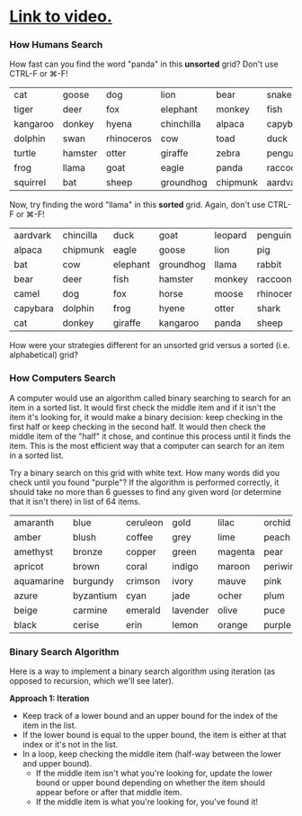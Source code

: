 # [Link to video.](https://www.youtube.com/watch?v=E8rlu5UyO64&list=PLVD25niNi0BmSZoy7atetbgODmero31pR&index=10)

### How Humans Search

How fast can you find the word "panda" in this **unsorted** grid? Don't use CTRL-F or ⌘-F!

<table>
  <tr>
    <td>cat</td>
    <td>goose</td>
    <td>dog</td>
    <td>lion</td>
    <td>bear</td>
    <td>snake</td>
    <td>rabbit</td>
  </tr>
  <tr>
    <td>tiger</td>
    <td>deer</td>
    <td>fox</td>
    <td>elephant</td>
    <td>monkey</td>
    <td>fish</td>
    <td>pig</td>
  </tr>
  <tr>
    <td>kangaroo</td>
    <td>donkey</td>
    <td>hyena</td>
    <td>chinchilla</td>
    <td>alpaca</td>
    <td>capybara</td>
    <td>horse</td>
  </tr>
  <tr>
    <td>dolphin</td>
    <td>swan</td>
    <td>rhinoceros</td>
    <td>cow</td>
    <td>toad</td>
    <td>duck</td>
    <td>moose</td>
  </tr>
  <tr>
    <td>turtle</td>
    <td>hamster</td>
    <td>otter</td>
    <td>giraffe</td>
    <td>zebra</td>
    <td>penguin</td>
    <td>leopard</td>
  </tr>
  <tr>
    <td>frog</td>
    <td>llama</td>
    <td>goat</td>
    <td>eagle</td>
    <td>panda</td>
    <td>raccoon</td>
    <td>shark</td>
  </tr>
  <tr>
    <td>squirrel</td>
    <td>bat</td>
    <td>sheep</td>
    <td>groundhog</td>
    <td>chipmunk</td>
    <td>aardvark</td>
    <td>camel</td>
  </tr>
 </table>

Now, try finding the word "llama" in this **sorted** grid. Again, don't use CTRL-F or ⌘-F!

<table>
  <tr>
    <td>aardvark</td>
    <td>chincilla</td>
    <td>duck</td>
    <td>goat</td>
    <td>leopard</td>
    <td>penguin</td>
    <td>snake</td>
  </tr>
  <tr>
    <td>alpaca</td>
    <td>chipmunk</td>
    <td>eagle</td>
    <td>goose</td>
    <td>lion</td>
    <td>pig</td>
    <td>squirrel</td>
  </tr>
  <tr>
    <td>bat</td>
    <td>cow</td>
    <td>elephant</td>
    <td>groundhog</td>
    <td>llama</td>
    <td>rabbit</td>
    <td>swan</td>
  </tr>
  <tr>
    <td>bear</td>
    <td>deer</td>
    <td>fish</td>
    <td>hamster</td>
    <td>monkey</td>
    <td>raccoon</td>
    <td>tiger</td>
  </tr>
  <tr>
    <td>camel</td>
    <td>dog</td>
    <td>fox</td>
    <td>horse</td>
    <td>moose</td>
    <td>rhinoceros</td>
    <td>toad</td>
  </tr>
  <tr>
    <td>capybara</td>
    <td>dolphin</td>
    <td>frog</td>
    <td>hyene</td>
    <td>otter</td>
    <td>shark</td>
    <td>turtle</td>
  </tr>
  <tr>
    <td>cat</td>
    <td>donkey</td>
    <td>giraffe</td>
    <td>kangaroo</td>
    <td>panda</td>
    <td>sheep</td>
    <td>zebra</td>
  </tr>
 </table>
 
How were your strategies different for an unsorted grid versus a sorted (i.e. alphabetical) grid?

### How Computers Search

A computer would use an algorithm called binary searching to search for an item in a sorted list. It would first check the middle item and if it isn't the item it's looking for, it would make a binary decision: keep checking in the first half or keep checking in the second half. It would then check the middle item of the "half" it chose, and continue this process until it finds the item. This is the most efficient way that a computer can search for an item in a sorted list.

Try a binary search on this grid with white text. How many words did you check until you found "purple"? If the algorithm is performed correctly, it should take no more than 6 guesses to find any given word (or determine that it isn't there) in list of 64 items.

<table>
  <tr>
    <td>amaranth</td>
    <td>blue</td>
    <td>ceruleon</td>
    <td>gold</td>
    <td>lilac</td>
    <td>orchid</td>
    <td>raspberry</td>
    <td>silver</td>
  </tr>
  <tr>
    <td>amber</td>
    <td>blush</td>
    <td>coffee</td>
    <td>grey</td>
    <td>lime</td>
    <td>peach</td>
    <td>red</td>
    <td>tan</td>
  </tr>
  <tr>
    <td>amethyst</td>
    <td>bronze</td>
    <td>copper</td>
    <td>green</td>
    <td>magenta</td>
    <td>pear</td>
    <td>rose</td>
    <td>teal</td>
  </tr>
  <tr>
    <td>apricot</td>
    <td>brown</td>
    <td>coral</td>
    <td>indigo</td>
    <td>maroon</td>
    <td>periwinkle</td>
    <td>ruby</td>
    <td>turquoise</td>
  </tr>
  <tr>
    <td>aquamarine</td>
    <td>burgundy</td>
    <td>crimson</td>
    <td>ivory</td>
    <td>mauve</td>
    <td>pink</td>
    <td>salmon</td>
    <td>violet</td>
  </tr>
  <tr>
    <td>azure</td>
    <td>byzantium</td>
    <td>cyan</td>
    <td>jade</td>
    <td>ocher</td>
    <td>plum</td>
    <td>sangria</td>
    <td>viridian</td>
  </tr>
  <tr>
    <td>beige</td>
    <td>carmine</td>
    <td>emerald</td>
    <td>lavender</td>
    <td>olive</td>
    <td>puce</td>
    <td>sapphire</td>
    <td>white</td>
  </tr>
  <tr>
    <td>black</td>
    <td>cerise</td>
    <td>erin</td>
    <td>lemon</td>
    <td>orange</td>
    <td>purple</td>
    <td>scarlet</td>
    <td>yellow</td>
  </tr>
 </table>
 
### Binary Search Algorithm

Here is a way to implement a binary search algorithm using iteration (as opposed to recursion, which we'll see later).

**Approach 1: Iteration**
* Keep track of a lower bound and an upper bound for the index of the item in the list.
* If the lower bound is equal to the upper bound, the item is either at that index or it's not in the list.
* In a loop, keep checking the middle item (half-way between the lower and upper bound).
  * If the middle item isn't what you're looking for, update the lower bound or upper bound depending on whether the item should appear before or after that middle item.
  * If the middle item is what you're looking for, you've found it!
 
